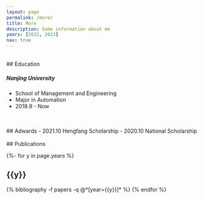 ```yaml
---
layout: page
permalink: /more/
title: More
description: Some information about me
years: [2022, 2023]
nav: true
---
```

<!-- _pages/more.md -->
<br>
## Education

##### Nanjing University

- School of Management and Engineering
- Major in Automation
- 2018.9 - Now

<br>
<br>
## Adwards
- 2021.10 Hengfang Scholarship
- 2020.10 National Scholarship 

<br>
<br>
## Publications
<!-- _pages/publications.md -->
<div class="publications">

{%- for y in page.years %}
  <h2 class="year">{{y}}</h2>
  {% bibliography -f papers -q @*[year={{y}}]* %}
{% endfor %}

</div>



